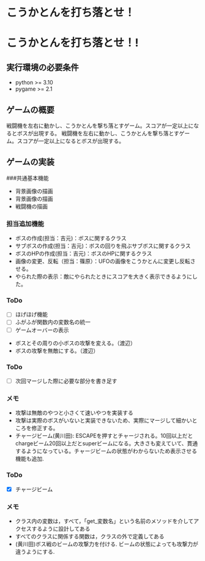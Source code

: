 # こうかとんを打ち落とせ！
# こうかとんを打ち落とせ！!
## 実行環境の必要条件
* python >= 3.10
* pygame >= 2.1

## ゲームの概要
戦闘機を左右に動かし、こうかとんを撃ち落とすゲーム。スコアが一定以上になるとボスが出現する。
戦闘機を左右に動かし、こうかとんを撃ち落とすゲーム。スコアが一定以上になるとボスが出現する。

## ゲームの実装
###共通基本機能
* 背景画像の描画
* 背景画像の描画
* 戦闘機の描画
### 担当追加機能
* ボスの作成(担当：吉元)：ボスに関するクラス
* サブボスの作成(担当：吉元)：ボスの回りを飛ぶサブボスに関するクラス
* ボスのHPの作成(担当：吉元)：ボスのHPに関するクラス
* 画像の変更、反転（担当：篠原）：UFOの画像をこうかとんに変更し反転させる。
* やられた際の表示：敵にやられたときにスコアを大きく表示できるようにした。
### ToDo
- [ ] ほげほげ機能
- [ ] ふがふが関数内の変数名の統一
- [ ] ゲームオーバーの表示
* ボスとその周りの小ボスの攻撃を変える。（渡辺）
* ボスの攻撃を無敵にする。（渡辺）
### ToDo
- [ ] 次回マージした際に必要な部分を書き足す

### メモ
* 攻撃は無敵のやつと小さくて速いやつを実装する
* 攻撃は実際のボスがいないと実装できないため、実際にマージして細かいところを修正する。
* チャージビーム(黄川田): ESCAPEを押すとチャージされる。10回以上だとchargeビーム20回以上だとsuperビームになる。大きさも変えていて、貫通するようになっている。チャージビームの状態がわからないため表示させる機能も追加.
### ToDo
- [x] チャージビーム
### メモ
* クラス内の変数は，すべて，「get_変数名」という名前のメソッドを介してアクセスするように設計してある
* すべてのクラスに関係する関数は，クラスの外で定義してある
* (黄川田)ボス戦のビームの攻撃力を付ける. ビームの状態によっても攻撃力が違うようにする.
